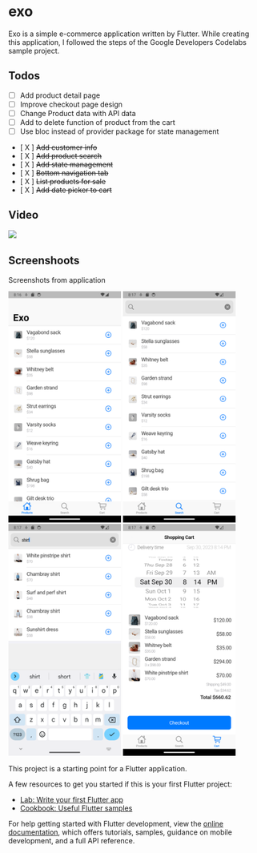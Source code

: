 # exo

Exo is a simple e-commerce application written by Flutter. While creating this application, I followed the steps of the Google Developers Codelabs sample project.

## Todos

- [ ] Add product detail page
- [ ] Improve checkout page design
- [ ] Change Product data with API data
- [ ] Add to delete function of product from the cart
- [ ] Use bloc instead of provider package for state management
- [ X ] ~~Add customer info~~
- [ X ] ~~Add product search~~
- [ X ] ~~Add state management~~
- [ X ] ~~Bottom navigation tab~~
- [ X ] ~~List products for sale~~
- [ X ] ~~Add date picker to cart~~

## Video

<img src="https://github.com/onurhan1337/exo/blob/master/assets/record_1.gif" width="200" />

## Screenshoots

Screenshots from application

<div>
<img width="225" alt="Ekran Resmi 2023-09-27 23 20 20" src="https://github.com/onurhan1337/exo/blob/master/assets/tab_1.png" />
<img width="225" alt="Ekran Resmi 2023-09-27 23 25 20" src="https://github.com/onurhan1337/exo/blob/master/assets/tab_2.png" />
<img width="225" alt="Ekran Resmi 2023-09-27 23 30 20" src="https://github.com/onurhan1337/exo/blob/master/assets/tab_2_search.png" />
<img width="225" alt="Ekran Resmi 2023-09-27 23 35 20" src="https://github.com/onurhan1337/exo/blob/master/assets/tab_3.png" />
</div>

This project is a starting point for a Flutter application.

A few resources to get you started if this is your first Flutter project:

- [Lab: Write your first Flutter app](https://docs.flutter.dev/get-started/codelab)
- [Cookbook: Useful Flutter samples](https://docs.flutter.dev/cookbook)

For help getting started with Flutter development, view the
[online documentation](https://docs.flutter.dev/), which offers tutorials,
samples, guidance on mobile development, and a full API reference.

